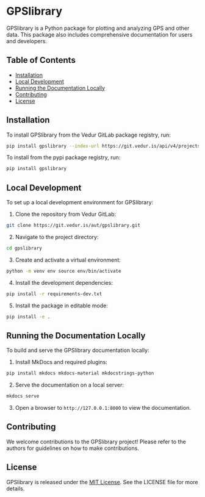 # GPSlibrary

GPSlibrary is a Python package for plotting and analyzing GPS and other data. This package also includes comprehensive documentation for users and developers.

## Table of Contents

- [Installation](#installation)
- [Local Development](#local-development)
- [Running the Documentation Locally](#running-the-documentation-locally)
- [Contributing](#contributing)
- [License](#license)

## Installation

To install GPSlibrary from the Vedur GitLab package registry, run:
```bash
pip install gpslibrary --index-url https://git.vedur.is/api/v4/projects/448/packages/pypi/simple
```

To install from the pypi package registry, run:
```bash
pip install gpslibrary 
```


## Local Development
To set up a local development environment for GPSlibrary:

1. Clone the repository from Vedur GitLab:

```bash
git clone https://git.vedur.is/aut/gpslibrary.git
```

2. Navigate to the project directory:

```bash
cd gpslibrary
```

3. Create and activate a virtual environment:

```bash
python -m venv env source env/bin/activate
```

4. Install the development dependencies:

```bash
pip install -r requirements-dev.txt
```

5. Install the package in editable mode:

```bash
pip install -e .
```


## Running the Documentation Locally

To build and serve the GPSlibrary documentation locally:

1. Install MkDocs and required plugins:

```bash
pip install mkdocs mkdocs-material mkdocstrings-python
```


2. Serve the documentation on a local server:

```bash
mkdocs serve
```

3. Open a browser to `http://127.0.0.1:8000` to view the documentation.


## Contributing

We welcome contributions to the GPSlibrary project! Please refer to the authors for guidelines on how to make contributions.

## License

GPSlibrary is released under the [MIT License](LICENSE). See the LICENSE file for more details.


